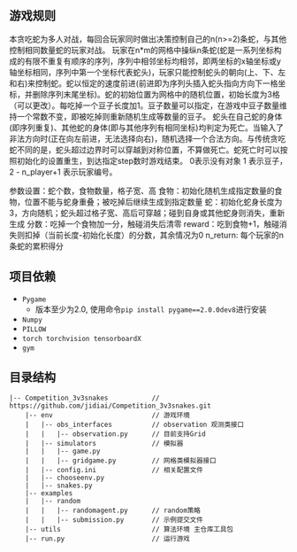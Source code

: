 ## 游戏规则
本贪吃蛇为多人对战，每回合玩家同时做出决策控制自己的n(n>=2)条蛇，与其他控制相同数量蛇的玩家对战。
玩家在n*m的网格中操纵n条蛇(蛇是一系列坐标构成的有限不重复有顺序的序列，序列中相邻坐标均相邻，即两坐标的x轴坐标或y轴坐标相同，序列中第一个坐标代表蛇头)，玩家只能控制蛇头的朝向(上、下、左和右)来控制蛇。蛇以恒定的速度前进(前进即为序列头插入蛇头指向方向下一格坐标，并删除序列末尾坐标)。蛇的初始位置为网格中的随机位置，初始长度为3格（可以更改）。每吃掉一个豆子长度加1。豆子数量可以指定，在游戏中豆子数量维持一个常数不变，即被吃掉则重新随机生成等数量的豆子。
蛇头在自己蛇的身体(即序列重复)、其他蛇的身体(即与其他序列有相同坐标)均判定为死亡。当输入了非法方向时(正在向左前进，无法选择向右)，随机选择一个合法方向。与传统贪吃蛇不同的是，蛇头超过边界时可以穿越到对称位置，不算做死亡。蛇死亡时可以按照初始化的设置重生，到达指定step数时游戏结束。
0表示没有对象 1 表示豆子，2 - n_player+1 表示玩家编号。

参数设置：蛇个数，食物数量，格子宽、高
食物：初始化随机生成指定数量的食物，位置不能与蛇身重叠；被吃掉后继续生成到指定数量
蛇：初始化蛇身长度为3，方向随机；蛇头超过格子宽、高后可穿越；碰到自身或其他蛇身则消失，重新生成
分数：吃掉一个食物加一分，触碰消失后清零
reward：吃到食物+1，触碰消失则扣掉（当前长度-初始化长度）的分数，其余情况为0
n_return: 每个玩家的n条蛇的累积得分

## 项目依赖
- `Pygame`
  - 版本至少为2.0, 使用命令`pip install pygame==2.0.0dev8`进行安装
- `Numpy`
- `PILLOW`
- `torch torchvision tensorboardX`
- `gym`

## 目录结构
```
|-- Competition_3v3snakes           // https://github.com/jidiai/Competition_3v3snakes.git
    |-- env		                    // 游戏环境
    |	|-- obs_interfaces		    // observation 观测类接口
	|	|	|-- observation.py		// 目前支持Grid
	|	|-- simulators		        // 模拟器
	|	|	|-- game.py
	|	|	|-- gridgame.py         // 网格类模拟器接口
	|	|-- config.ini		        // 相关配置文件
	|	|-- chooseenv.py 
	|	|-- snakes.py
	|-- examples
	|   |-- random
	|   |   |-- randomagent.py      // random策略
	|   |   |-- submission.py       // 示例提交文件
	|-- utils                       // 算法环境 主仓库工具包
	|-- run.py		                // 运行游戏	
```







